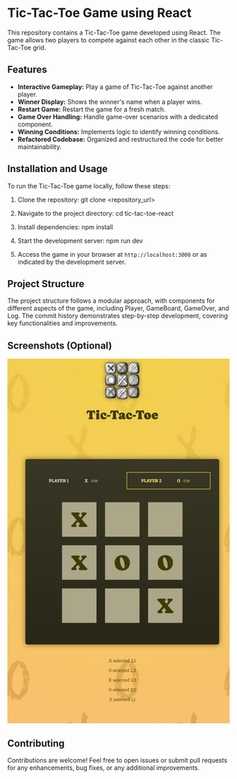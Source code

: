# Tic-Tac-Toe Game using React

This repository contains a Tic-Tac-Toe game developed using React. The game allows two players to compete against each other in the classic Tic-Tac-Toe grid.

## Features

- **Interactive Gameplay:** Play a game of Tic-Tac-Toe against another player.
- **Winner Display:** Shows the winner's name when a player wins.
- **Restart Game:** Restart the game for a fresh match.
- **Game Over Handling:** Handle game-over scenarios with a dedicated component.
- **Winning Conditions:** Implements logic to identify winning conditions.
- **Refactored Codebase:** Organized and restructured the code for better maintainability.

## Installation and Usage

To run the Tic-Tac-Toe game locally, follow these steps:

1. Clone the repository:
   git clone <repository_url>

2. Navigate to the project directory:
   cd tic-tac-toe-react

3. Install dependencies:
   npm install

4. Start the development server:
   npm run dev

5. Access the game in your browser at `http://localhost:3000` or as indicated by the development server.

## Project Structure

The project structure follows a modular approach, with components for different aspects of the game, including Player, GameBoard, GameOver, and Log. The commit history demonstrates step-by-step development, covering key functionalities and improvements.

## Screenshots (Optional)

![Gameplay Screenshot](src\assets\gameBoard.png)

## Contributing

Contributions are welcome! Feel free to open issues or submit pull requests for any enhancements, bug fixes, or any additional improvements.
